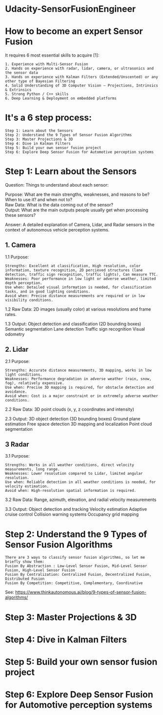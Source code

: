 # Udacity-SensorFusionEngineer

# How to become an expert Sensor Fusion 
It requires 6 most essential skills to acquire [1]:

    1. Experience with Multi-Sensor Fusion
    2. Hands on experience with radar, lidar, camera, or ultrasonics and the sensor data
    3. Hands on experience with Kalman Filters (Extended/Unscented) or any other type of Bayesian Filtering
    4. Solid Understanding of 3D Computer Vision — Projections, Intrinsics & Extrinsics
    5. Strong Python / C++ skills
    6. Deep Learning & Deployment on embedded platforms

# It's a 6 step process:
    Step 1: Learn about the Sensors  
    Step 2: Understand the 9 Types of Sensor Fusion Algorithms 
    Step 3: Master Projections & 3D  
    Step 4: Dive in Kalman Filters  
    Step 5: Build your own sensor fusion project  
    Step 6: Explore Deep Sensor Fusion for Automotive perception systems  

# Step 1: Learn about the Sensors

Question: Things to understand about each sensor:

Purpose: What are the main strengths, weaknesses, and reasons to be? When to use it? and when not to?  
Raw Data: What is the data coming out of the sensor?  
Output: What are the main outputs people usually get when processing these sensors?  

Answer: A detailed explanation of Camera, Lidar, and Radar sensors in the context of autonomous vehicle perception systems.

## 1. Camera

1.1 Purpose:

    Strengths: Excellent at classification, High resolution, color information, texture recognition, 2D percieved structures (lane detection, traffic sign recognition, traffic lights), Can measure TTC. 
    Weaknesses: Poor performance in low light or adverse weather, limited depth perception.  
    Use when: Detailed visual information is needed, for classification tasks, and in good lighting conditions.  
    Avoid when: Precise distance measurements are required or in low visibility conditions.  

1.2 Raw Data:
2D images (usually color) at various resolutions and frame rates.

1.3 Output:
Object detection and classification (2D bounding boxes)
Semantic segmentation
Lane detection
Traffic sign recognition
Visual odometry

## 2. Lidar

2.1 Purpose:

    Strengths: Accurate distance measurements, 3D mapping, works in low light conditions.  
    Weaknesses: Performance degradation in adverse weather (rain, snow, fog), relatively expensive.  
    Use when: Precise 3D mapping is required, for obstacle detection and avoidance.  
    Avoid when: Cost is a major constraint or in extremely adverse weather conditions.  

2.2 Raw Data:
3D point clouds (x, y, z coordinates and intensity)

2.3 Output:
3D object detection (3D bounding boxes)
Ground plane estimation
Free space detection
3D mapping and localization
Point cloud segmentation

## 3 Radar

3.1 Purpose:

    Strengths: Works in all weather conditions, direct velocity measurements, long range.  
    Weaknesses: Lower resolution compared to Lidar, limited angular resolution.  
    Use when: Reliable detection in all weather conditions is needed, for velocity estimation.  
    Avoid when: High-resolution spatial information is required.  

3.2 Raw Data:
Range, azimuth, elevation, and radial velocity measurements

3.3 Output:
Object detection and tracking
Velocity estimation
Adaptive cruise control
Collision warning systems
Occupancy grid mapping

# Step 2: Understand the 9 Types of Sensor Fusion Algorithms
    There are 3 ways to classify sensor fusion algorithms, so let me briefly show them:
    Fusion By Abstraction : Low-Level Sensor Fusion, Mid-Level Sensor Fusion, High-Level Sensor Fusion
    Fusion By Centralization: Centralized Fusion, Decentralized Fusion, Distributed Fusion
    Fusion By Competition: Competitive, Complementary, Coordinative
See: https://www.thinkautonomous.ai/blog/9-types-of-sensor-fusion-algorithms/

# Step 3: Master Projections & 3D

# Step 4: Dive in Kalman Filters

# Step 5: Build your own sensor fusion project

# Step 6: Explore Deep Sensor Fusion for Automotive perception systems
